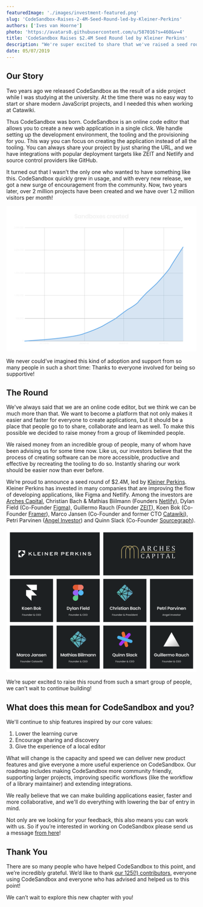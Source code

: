 ```yaml
---
featuredImage: './images/investment-featured.png'
slug: 'CodeSandbox-Raises-2-4M-Seed-Round-led-by-Kleiner-Perkins'
authors: ['Ives van Hoorne']
photo: 'https://avatars0.githubusercontent.com/u/587016?s=460&v=4'
title: 'CodeSandbox Raises $2.4M Seed Round led by Kleiner Perkins'
description: "We're super excited to share that we've raised a seed round from Kleiner Perkins, Arches Capital, and the founders of Figma, Framer, Netlify, ZEIT, Sourcegraph and Catawiki!"
date: 05/07/2019
---
```


## Our Story

Two years ago we released CodeSandbox as the result of a side project while I was studying at the university. At the time there was no easy way to start or share modern JavaScript projects, and I needed this when working at Catawiki.

Thus CodeSandbox was born. CodeSandbox is an online code editor that allows you to create a new web application in a single click. We handle setting up the development environment, the tooling and the provisioning for you. This way you can focus on creating the application instead of all the tooling. You can always share your project by just sharing the URL, and we have integrations with popular deployment targets like ZEIT and Netlify and source control providers like GitHub.

It turned out that I wasn’t the only one who wanted to have something like this. CodeSandbox quickly grew in usage, and with every new release, we got a new surge of encouragement from the community. Now, two years later, over 2 million projects have been created and we have over 1.2 million visitors per month!

![Amount of sandboxes created in the past two years](./images/sandboxes-created.png)

We never could’ve imagined this kind of adoption and support from so many people in such a short time: Thanks to everyone involved for being so supportive!

## The Round

We've always said that we are an online code editor, but we think we can be much more than that. We want to become a platform that not only makes it easier and faster for everyone to create applications, but it should be a place that people go to to share, collaborate and learn as well. To make this possible we decided to raise money from a group of likeminded people.

We raised money from an incredible group of people, many of whom have been advising us for some time now. Like us, our investors believe that the process of creating software can be more accessible, productive and effective by recreating the tooling to do so. Instantly sharing our work should be easier now than ever before.

We’re proud to announce a seed round of \$2.4M, led by [Kleiner Perkins](https://kleinerperkins.com/about). Kleiner Perkins has invested in many companies that are improving the flow of developing applications, like Figma and Netlify. Among the investors are [Arches Capital](https://arches.capital/), Christian Bach & Mathias Biilmann (Founders [Netlify](https://www.netlify.com/)), Dylan Field (Co-Founder [Figma](https://www.figma.com/)), Guillermo Rauch (Founder [ZEIT](https://zeit.co/)), Koen Bok (Co-Founder [Framer](https://www.framer.com/)), Marco Jansen (Co-Founder and former CTO [Catawiki](https://www.catawiki.nl/)), Petri Parvinen ([Angel Investor](http://www.arctum.fi)) and Quinn Slack (Co-Founder [Sourcegraph](https://sourcegraph.com/)).

![Our seed investors](./images/seed-investors.png)

We’re super excited to raise this round from such a smart group of people, we can’t wait to continue building!

## What does this mean for CodeSandbox and you?

We'll continue to ship features inspired by our core values:

1.  Lower the learning curve
2.  Encourage sharing and discovery
3.  Give the experience of a local editor

What will change is the capacity and speed we can deliver new product features and give everyone a more useful experience on CodeSandbox. Our roadmap includes making CodeSandbox more community friendly, supporting larger projects, improving specific workflows (like the workflow of a library maintainer) and extending integrations.

We really believe that we can make building applications easier, faster and more collaborative, and we'll do everything with lowering the bar of entry in mind.

Not only are we looking for your feedback, this also means you can work with us. So if you’re interested in working on CodeSandbox please send us a message [from here](https://codesandbox.io/jobs)!

## Thank You

There are so many people who have helped CodeSandbox to this point, and we’re incredibly grateful. We’d like to thank [our 125(!) contributors](https://github.com/codesandbox/codesandbox-client#contributors), everyone using CodeSandbox and everyone who has advised and helped us to this point!

We can’t wait to explore this new chapter with you!
